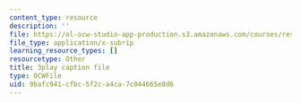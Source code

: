 ```yaml
---
content_type: resource
description: ''
file: https://ol-ocw-studio-app-production.s3.amazonaws.com/courses/res-18-009-learn-differential-equations-up-close-with-gilbert-strang-and-cleve-moler-fall-2015/9bafc941cfbc5f2ca4ca7c044665e8d6_NNhVVk244ZA.vtt
file_type: application/x-subrip
learning_resource_types: []
resourcetype: Other
title: 3play caption file
type: OCWFile
uid: 9bafc941-cfbc-5f2c-a4ca-7c044665e8d6
---
```

